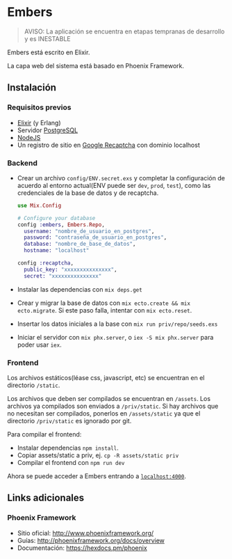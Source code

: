 # Embers

> AVISO: La aplicación se encuentra en etapas tempranas de desarrollo y es INESTABLE

Embers está escrito en Elixir.

La capa web del sistema está basado en Phoenix Framework.

## Instalación

### Requisitos previos

- [Elixir](https://elixir-lang.org/) (y Erlang)
- Servidor [PostgreSQL](https://www.postgresql.org/)
- [NodeJS](https://nodejs.org)
- Un registro de sitio en [Google Recaptcha](https://developers.google.com/recaptcha/) con dominio localhost

### Backend

- Crear un archivo `config/ENV.secret.exs` y completar la configuración de acuerdo al entorno actual(ENV puede ser `dev`, `prod`, `test`), como las credenciales de la base de datos y de recaptcha.

  ```elixir
  use Mix.Config

  # Configure your database
  config :embers, Embers.Repo,
    username: "nombre_de_usuario_en_postgres",
    password: "contraseña_de_usuario_en_postgres",
    database: "nombre_de_base_de_datos",
    hostname: "localhost"

  config :recaptcha,
    public_key: "xxxxxxxxxxxxxxx",
    secret: "xxxxxxxxxxxxxxx"
  ```

- Instalar las dependencias con `mix deps.get`
- Crear y migrar la base de datos con `mix ecto.create && mix ecto.migrate`. Si este paso falla, intentar con `mix ecto.reset`.
- Insertar los datos iniciales a la base con `mix run priv/repo/seeds.exs`
- Iniciar el servidor con `mix phx.server`, o `iex -S mix phx.server` para poder usar `iex`.

### Frontend

Los archivos estáticos(léase css, javascript, etc) se encuentran en el directorio `/static`.

Los archivos que deben ser compilados se encuentran en `/assets`. Los archivos ya compilados son enviados a `/priv/static`. Si hay archivos que no necesitan ser compilados, ponerlos en `/assets/static` ya que el directorio `/priv/static` es ignorado por git.

Para compilar el frontend:

- Instalar dependencias `npm install`.
- Copiar assets/static a priv, ej. `cp -R assets/static priv`
- Compilar el frontend con `npm run dev`

Ahora se puede acceder a Embers entrando a [`localhost:4000`](http://localhost:4000).

## Links adicionales

### Phoenix Framework

- Sitio oficial: <http://www.phoenixframework.org/>
- Guías: <http://phoenixframework.org/docs/overview>
- Documentación: <https://hexdocs.pm/phoenix>
